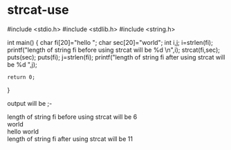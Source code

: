 # strcat-use

#include <stdio.h>
#include <stdlib.h>
#include <string.h>

int main()
{
    char fi[20]="hello ";
    char sec[20]="world";
    int i,j;
    i=strlen(fi);
    printf("length of string fi before using strcat will be %d \n",i);
    strcat(fi,sec);
    puts(sec);
    puts(fi);
    j=strlen(fi);
    printf("length of string fi after using strcat will be %d ",j);


    return 0;
}



output will be ;-

length of string fi before using strcat will be 6                                                                                                                                  
world                                                                                                                                                                              
hello world                                                                                                                                                                        
length of string fi after using strcat will be 11 

